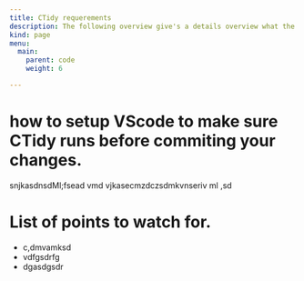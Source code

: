```yaml
---
title: CTidy requerements
description: The following overview give's a details overview what the CTidy requerements are.
kind: page
menu:
  main:
    parent: code
    weight: 6

---
```



# how to setup VScode to make sure CTidy runs before commiting your changes.

 snjkasdnsdMl;fsead vmd vjkasecmzdczsdmkvnseriv ml  ,sd


# List of points to watch for.

- c,dmvamksd
- vdfgsdrfg
- dgasdgsdr